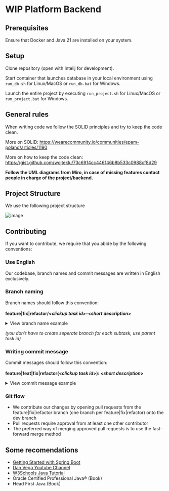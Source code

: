 # WIP Platform Backend

## Prerequisites

Ensure that Docker and Java 21 are installed on your system.

## Setup

Clone repository (open with Intelij for development).

Start container that launches database in your local environment using `run_db.sh` for Linux/MacOS or `run_db.bat` for Windows.

Launch the entire project by executing `run_project.sh` for Linux/MacOS or `run_project.bat` for Windows.

## General rules

When writing code we follow the SOLID principles and try to keep the code clean.

More on SOLID: https://wearecommunity.io/communities/epam-poland/articles/1190

More on how to keep the code clean: https://gist.github.com/wojteklu/73c6914cc446146b8b533c0988cf8d29

**Follow the UML diagrams from Miro, in case of missing features contact people in charge of the project/backend.**

## Project Structure

We use the following project structure

![image](https://github.com/WIP-Work-In-Progress/wip-platform-be/assets/116646363/5010d8c3-0528-426f-9166-057902cb251a)


## Contributing
	
If you want to contribute, we require that you abide by the following conventions:

### Use English

Our codebase, branch names and commit messages are written in English exclusively.

### Branch naming

Branch names should follow this convention:<br><br>
**feature|fix|refactor/<*clickup task id*>-<*short description*>**

<details>
<summary>View branch name example</summary>

`feature/86bwy155h-email-password-authorization`
</details>

*(you don't have to create seperate branch for each subtask, use parent task id)*

### Writing commit message

Commit messages should follow this convention:<br><br>
**feature|feat|fix|refactor(<*clickup task id*>): <*short description*>**


<details>
<summary>View commit message example</summary>

`feature(86bwy155h): create and implement login handling`
</details>

### Git flow

- We contribute our changes by opening pull requests from the feature|fix|refactor branch (one branch per feature|fix|refactor) onto the dev branch
- Pull requests require approval from at least one other contributor
- The preferred way of merging approved pull requests is to use the fast-forward merge method

## Some recomendations 

- [Getting Started with Spring Boot](https://spring.io/guides/gs/rest-service)
- [Dan Vega Youtube Channel](https://www.youtube.com/@DanVega)
- [W3Schools Java Tutorial](https://www.w3schools.com/java/)
- Oracle Certified Professional Java® (Book)
- Head First Java (Book)

